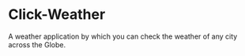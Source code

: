 # Click-Weather
A weather application by which you can check the weather of any city across the Globe.
